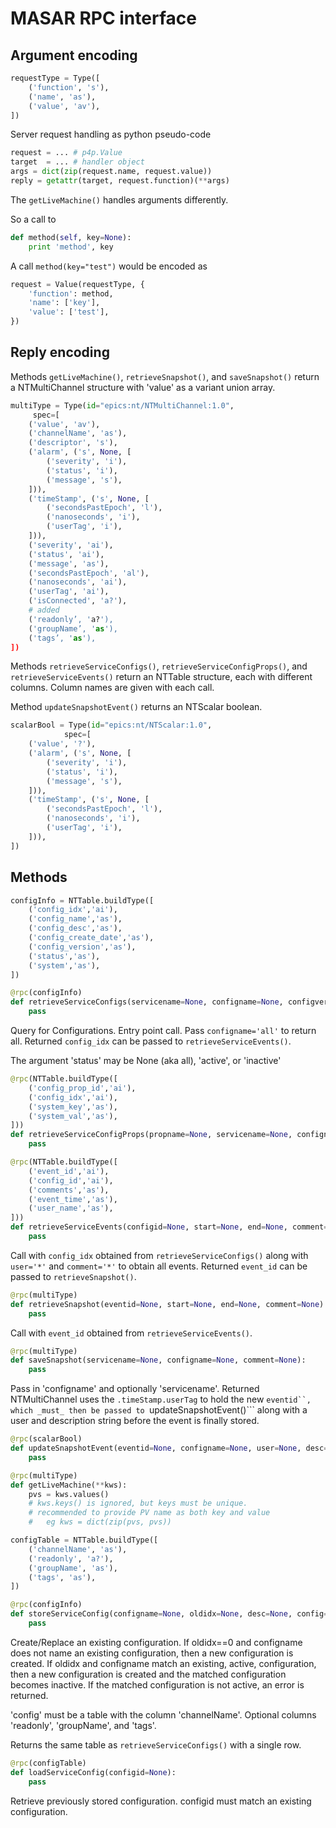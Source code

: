 MASAR RPC interface
===================

Argument encoding
-----------------

```py
requestType = Type([
    ('function', 's'),
    ('name', 'as'),
    ('value', 'av'),
])
```

Server request handling as python pseudo-code

```py
request = ... # p4p.Value
target  = ... # handler object
args = dict(zip(request.name, request.value))
reply = getattr(target, request.function)(**args)
```

The ```getLiveMachine()``` handles arguments differently.

So a call to

```py
def method(self, key=None):
    print 'method', key
```

A call ```method(key="test")``` would be encoded as

```py
request = Value(requestType, {
    'function': method,
    'name': ['key'],
    'value': ['test'],
})
```

Reply encoding
--------------

Methods ```getLiveMachine()```, ```retrieveSnapshot()```, and ```saveSnapshot()```
return a NTMultiChannel structure with 'value' as a variant union array.

```py
multiType = Type(id="epics:nt/NTMultiChannel:1.0",
     spec=[
    ('value', 'av'),
    ('channelName', 'as'),
    ('descriptor', 's'),
    ('alarm', ('s', None, [
        ('severity', 'i'),
        ('status', 'i'),
        ('message', 's'),
    ])),
    ('timeStamp', ('s', None, [
        ('secondsPastEpoch', 'l'),
        ('nanoseconds', 'i'),
        ('userTag', 'i'),
    ])),
    ('severity', 'ai'),
    ('status', 'ai'),
    ('message', 'as'),
    ('secondsPastEpoch', 'al'),
    ('nanoseconds', 'ai'),
    ('userTag', 'ai'),
    ('isConnected', 'a?'),
    # added
    ('readonly’, 'a?'),
    ('groupName’, 'as'),
    ('tags’, 'as'),
])
```

Methods ```retrieveServiceConfigs()```, ```retrieveServiceConfigProps()```, and ```retrieveServiceEvents()```
return an NTTable structure, each with different columns.
Column names are given with each call.

Method ```updateSnapshotEvent()``` returns an NTScalar boolean.

```py
scalarBool = Type(id="epics:nt/NTScalar:1.0",
            spec=[
    ('value', '?'),
    ('alarm', ('s', None, [
        ('severity', 'i'),
        ('status', 'i'),
        ('message', 's'),
    ])),
    ('timeStamp', ('s', None, [
        ('secondsPastEpoch', 'l'),
        ('nanoseconds', 'i'),
        ('userTag', 'i'),
    ])),
])
```

Methods
-------

```py
configInfo = NTTable.buildType([
    ('config_idx','ai'),
    ('config_name','as'),
    ('config_desc','as'),
    ('config_create_date','as'),
    ('config_version','as'),
    ('status','as'),
    ('system','as'),
])

@rpc(configInfo)
def retrieveServiceConfigs(servicename=None, configname=None, configversion=None, system=None, eventid=None, status=None):
    pass
```

Query for Configurations.
Entry point call.
Pass ```configname='all'``` to return all.
Returned ```config_idx``` can be passed to ```retrieveServiceEvents()```.

The argument 'status' may be None (aka all), 'active', or 'inactive'

```py
@rpc(NTTable.buildType([
    ('config_prop_id','ai'),
    ('config_idx','ai'),
    ('system_key','as'),
    ('system_val','as'),
]))
def retrieveServiceConfigProps(propname=None, servicename=None, configname=None):
    pass
```

```py
@rpc(NTTable.buildType([
    ('event_id','ai'),
    ('config_id','ai'),
    ('comments','as'),
    ('event_time','as'),
    ('user_name','as'),
]))
def retrieveServiceEvents(configid=None, start=None, end=None, comment=None, user=None, eventid=None):
    pass
```

Call with ```config_idx``` obtained from  ```retrieveServiceConfigs()``` along with ```user='*'``` and ```comment='*'```
to obtain all events.
Returned ```event_id``` can be passed to ```retrieveSnapshot()```.


```py
@rpc(multiType)
def retrieveSnapshot(eventid=None, start=None, end=None, comment=None):
    pass
```

Call with ```event_id``` obtained from  ```retrieveServiceEvents()```.

```py
@rpc(multiType)
def saveSnapshot(servicename=None, configname=None, comment=None):
    pass
```

Pass in 'configname' and optionally 'servicename'.
Returned NTMultiChannel uses the ```.timeStamp.userTag``` to hold
the new ```eventid``, which _must_ then be passed to
```updateSnapshotEvent()``` along with a user and description string
before the event is finally stored.

```py
@rpc(scalarBool)
def updateSnapshotEvent(eventid=None, configname=None, user=None, desc=None):
    pass
```

```py
@rpc(multiType)
def getLiveMachine(**kws):
    pvs = kws.values()
    # kws.keys() is ignored, but keys must be unique.
    # recommended to provide PV name as both key and value
    #   eg kws = dict(zip(pvs, pvs))
```


```py
configTable = NTTable.buildType([
    ('channelName', 'as'),
    ('readonly', 'a?'),
    ('groupName', 'as'),
    ('tags', 'as'),
])

@rpc(configInfo)
def storeServiceConfig(configname=None, oldidx=None, desc=None, config=None, system=None):
    pass
```

Create/Replace an existing configuration.
If oldidx==0 and configname does not name an existing configuration, then a new configuration is created.
If oldidx and configname match an existing, active, configuration, then
a new configuration is created and the matched configuration becomes inactive.
If the matched configuration is not active, an error is returned.

'config' must be a table with the column 'channelName'.
Optional columns 'readonly', 'groupName', and 'tags'.

Returns the same table as ```retrieveServiceConfigs()``` with a single row.


```py
@rpc(configTable)
def loadServiceConfig(configid=None):
    pass
```

Retrieve previously stored configuration.
configid must match an existing configuration.
